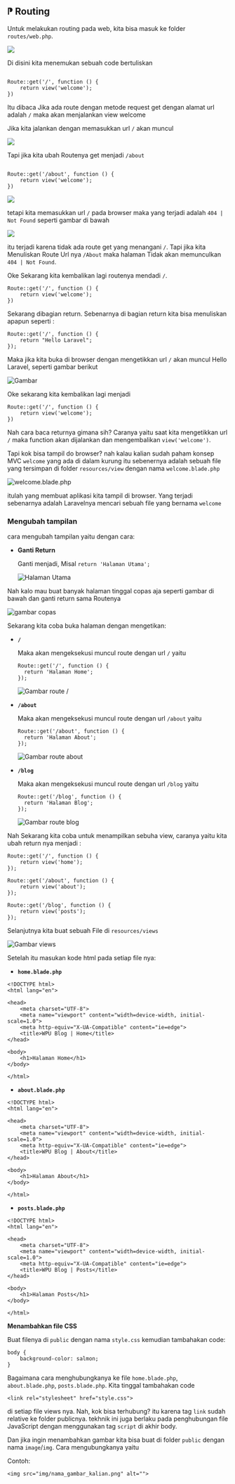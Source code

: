 <h2>⁋ Routing</h2>
<p>Untuk melakukan routing pada web, kita bisa masuk ke folder <code>routes/web.php</code>.</p>
<img src="https://github.com/fadhluibnu/LARAVEL/blob/main/Asset%20GitHub/web.php.JPG"/>
<p>Di disini kita menemukan sebuah code bertuliskan</p>
<code>
Route::get('/', function () {
    return view('welcome');
})
</code>
<p>Itu dibaca Jika ada route dengan metode request get dengan alamat url adalah <code>/</code> maka akan menjalankan view welcome</p>
<p>Jika kita jalankan dengan memasukkan url <code>/</code> akan muncul</p>
<img src="https://github.com/fadhluibnu/LARAVEL/blob/main/Asset%20GitHub/reoute%20slash.JPG"/>
<p>Tapi jika kita ubah Routenya get menjadi <code>/about</code></p>
<code>
Route::get('/about', function () {
    return view('welcome');
})
</code>
<p></p>
<img src="https://github.com/fadhluibnu/LARAVEL/blob/main/Asset%20GitHub/route%20slash%20about.JPG"/>
<p>tetapi kita memasukkan url <code>/</code> pada browser maka yang terjadi adalah <code>404 | Not Found</code> seperti gambar di bawah</code></p>
<img src="https://github.com/fadhluibnu/LARAVEL/blob/main/Asset%20GitHub/slash%20not%20found.JPG"/>

itu terjadi karena tidak ada route get yang menangani `/`. Tapi jika kita Menuliskan Route Url nya `/About` maka halaman Tidak akan memunculkan `404 | Not Found`.

Oke Sekarang kita kembalikan lagi routenya mendadi `/`.

```
Route::get('/', function () {
    return view('welcome');
})
```

Sekarang dibagian return. Sebenarnya di bagian return kita bisa menuliskan apapun seperti :

```
Route::get('/', function () {
    return "Hello Laravel";
});
```

Maka jika kita buka di browser dengan mengetikkan url `/` akan muncul Hello Laravel, seperti gambar berikut

![Gambar](https://github.com/fadhluibnu/LARAVEL/blob/main/Asset%20GitHub/Hello%20Laravel.JPG)

Oke sekarang kita kembalikan lagi menjadi

```
Route::get('/', function () {
    return view('welcome');
})
```

Nah cara baca returnya gimana sih? Caranya yaitu saat kita mengetikkan url `/` maka function akan dijalankan dan mengembalikan `view('welcome')`.

Tapi kok bisa tampil do browser? nah kalau kalian sudah paham konsep MVC `welcome` yang ada di dalam kurung itu sebenernya adalah sebuah file yang tersimpan di folder `resources/view` dengan nama `welcome.blade.php`

![welcome.blade.php](https://github.com/fadhluibnu/LARAVEL/blob/main/Asset%20GitHub/welcome.blade.php.JPG)

itulah yang membuat aplikasi kita tampil di browser. Yang terjadi sebenarnya adalah Laravelnya mencari sebuah file yang bernama `welcome`

### Mengubah tampilan

cara mengubah tampilan yaitu dengan cara:

- **Ganti Return**

  Ganti menjadi, Misal `return 'Halaman Utama';`

  ![Halaman Utama](https://github.com/fadhluibnu/LARAVEL/blob/main/Asset%20GitHub/return%20halaman%20utama.JPG)

Nah kalo mau buat banyak halaman tinggal copas aja seperti gambar di bawah dan ganti return sama Routenya

![gambar copas](https://github.com/fadhluibnu/LARAVEL/blob/main/Asset%20GitHub/gambar%20copas.JPG)

Sekarang kita coba buka halaman dengan mengetikan:

- **`/`**

  Maka akan mengeksekusi muncul route dengan url `/` yaitu

  ```
  Route::get('/', function () {
    return 'Halaman Home';
  });
  ```

  ![Gambar route /](https://github.com/fadhluibnu/LARAVEL/blob/main/Asset%20GitHub/halaman%20home.JPG)

- **`/about`**

  Maka akan mengeksekusi muncul route dengan url `/about` yaitu

  ```
  Route::get('/about', function () {
    return 'Halaman About';
  });
  ```

  ![Gambar route about](https://github.com/fadhluibnu/LARAVEL/blob/main/Asset%20GitHub/Halaman%20About.JPG)

- **`/blog`**

  Maka akan mengeksekusi muncul route dengan url `/blog` yaitu

  ```
  Route::get('/blog', function () {
    return 'Halaman Blog';
  });
  ```

  ![Gambar route blog](https://github.com/fadhluibnu/LARAVEL/blob/main/Asset%20GitHub/halaman%20blog.JPG)

Nah Sekarang kita coba untuk menampilkan sebuha view, caranya yaitu kita ubah return nya menjadi :

```
Route::get('/', function () {
    return view('home');
});
```

```
Route::get('/about', function () {
    return view('about');
});
```

```
Route::get('/blog', function () {
    return view('posts');
});
```

Selanjutnya kita buat sebuah File di `resources/views`

![Gambar views](https://github.com/fadhluibnu/LARAVEL/blob/main/Asset%20GitHub/views.JPG)

Setelah itu masukan kode html pada setiap file nya:

- **`home.blade.php`**

```
<!DOCTYPE html>
<html lang="en">

<head>
    <meta charset="UTF-8">
    <meta name="viewport" content="width=device-width, initial-scale=1.0">
    <meta http-equiv="X-UA-Compatible" content="ie=edge">
    <title>WPU Blog | Home</title>
</head>

<body>
    <h1>Halaman Home</h1>
</body>

</html>
```

- **`about.blade.php`**

```
<!DOCTYPE html>
<html lang="en">

<head>
    <meta charset="UTF-8">
    <meta name="viewport" content="width=device-width, initial-scale=1.0">
    <meta http-equiv="X-UA-Compatible" content="ie=edge">
    <title>WPU Blog | About</title>
</head>

<body>
    <h1>Halaman About</h1>
</body>

</html>
```

- **`posts.blade.php`**

```
<!DOCTYPE html>
<html lang="en">

<head>
    <meta charset="UTF-8">
    <meta name="viewport" content="width=device-width, initial-scale=1.0">
    <meta http-equiv="X-UA-Compatible" content="ie=edge">
    <title>WPU Blog | Posts</title>
</head>

<body>
    <h1>Halaman Posts</h1>
</body>

</html>
```

**Menambahkan file CSS**

Buat filenya di `public` dengan nama `style.css` kemudian tambahakan code:

```
body {
    background-color: salmon;
}
```

Bagaimana cara menghubungkanya ke file `home.blade.php`, `about.blade.php`, `posts.blade.php`. Kita tinggal tambahakan code

```
<link rel="stylesheet" href="style.css">
```

di setiap file views nya. Nah, kok bisa terhubung? itu karena tag `link` sudah relative ke folder publicnya. tekhnik ini juga berlaku pada penghubungan file JavaScript dengan menggunakan tag `script` di akhir body.

Dan jika ingin menambahkan gambar kita bisa buat di folder `public` dengan nama `image`/`img`. Cara mengubungkanya yaitu

Contoh:

```
<img src="img/nama_gambar_kalian.png" alt="">
```
